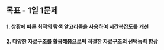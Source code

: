 ## 목표 - 1일 1문제
#### 1. 상황에 따른 최적의 탐색 알고리즘을 사용하여 시간복잡도를 개선
#### 2. 다양한 자료구조를 활용해봄으로써 적절한 자료구조의 선택능력 향상

